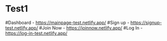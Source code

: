 # Test1

#Dashboard - https://mainpage-test.netlify.app/
#Sign up - https://signup-test.netlify.app/
#Join Now - https://joinnow.netlify.app/
#Log In - https://log-in-test.netlify.app/
